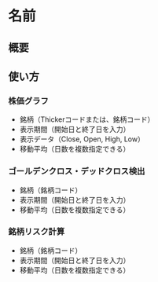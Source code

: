 # 名前
## 概要

## 使い方
### 株価グラフ
- 銘柄（Thickerコードまたは、銘柄コード）
- 表示期間（開始日と終了日を入力）
- 表示データ（Close, Open, High, Low）
- 移動平均（日数を複数指定できる）

### ゴールデンクロス・デッドクロス検出
- 銘柄（銘柄コード）
- 表示期間（開始日と終了日を入力）
- 移動平均（日数を複数指定できる）

### 銘柄リスク計算
- 銘柄（銘柄コード）
- 表示期間（開始日と終了日を入力）
- 移動平均（日数を複数指定できる）
